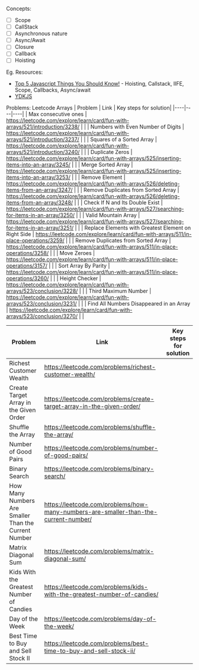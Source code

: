 Concepts:
- [ ] Scope
- [ ] CallStack
- [ ] Asynchronous nature
- [ ] Async/Await
- [ ] Closure
- [ ] Callback
- [ ] Hoisting

Eg. Resources:
* [Top 5 Javascript Things You Should Know!](https://www.youtube.com/watch?v=v0QTqHXiVNw) - Hoisting, Callstack, IIFE, Scope, Callbacks, Async/await
* [YDKJS](https://github.com/getify/You-Dont-Know-JS/blob/1st-ed/README.md)

Problems:
Leetcode Arrays
| Problem | Link | Key steps for solution| 
|----|----|----|
| Max consecutive ones | https://leetcode.com/explore/learn/card/fun-with-arrays/521/introduction/3238/ |  |
| Numbers with Even Number of Digits | https://leetcode.com/explore/learn/card/fun-with-arrays/521/introduction/3237/ |  |
| Squares of a Sorted Array | https://leetcode.com/explore/learn/card/fun-with-arrays/521/introduction/3240/ |  |
| Duplicate Zeros | https://leetcode.com/explore/learn/card/fun-with-arrays/525/inserting-items-into-an-array/3245/ | |
| Merge Sorted Array | https://leetcode.com/explore/learn/card/fun-with-arrays/525/inserting-items-into-an-array/3253/ | |
| Remove Element | https://leetcode.com/explore/learn/card/fun-with-arrays/526/deleting-items-from-an-array/3247/ | |
| Remove Duplicates from Sorted Array | https://leetcode.com/explore/learn/card/fun-with-arrays/526/deleting-items-from-an-array/3248/ | |
| Check If N and Its Double Exist | https://leetcode.com/explore/learn/card/fun-with-arrays/527/searching-for-items-in-an-array/3250/ | |
| Valid Mountain Array | https://leetcode.com/explore/learn/card/fun-with-arrays/527/searching-for-items-in-an-array/3251/ | |
| Replace Elements with Greatest Element on Right Side | https://leetcode.com/explore/learn/card/fun-with-arrays/511/in-place-operations/3259/ | |
| Remove Duplicates from Sorted Array | https://leetcode.com/explore/learn/card/fun-with-arrays/511/in-place-operations/3258/ | |
| Move Zeroes | https://leetcode.com/explore/learn/card/fun-with-arrays/511/in-place-operations/3157/ | |
| Sort Array By Parity | https://leetcode.com/explore/learn/card/fun-with-arrays/511/in-place-operations/3260/ | |
| Height Checker | https://leetcode.com/explore/learn/card/fun-with-arrays/523/conclusion/3228/ | |
| Third Maximum Number | https://leetcode.com/explore/learn/card/fun-with-arrays/523/conclusion/3231/ | |
| Find All Numbers Disappeared in an Array | https://leetcode.com/explore/learn/card/fun-with-arrays/523/conclusion/3270/ | |



| Problem | Link | Key steps for solution |
|-----|-----|-----|
| Richest Customer Wealth | https://leetcode.com/problems/richest-customer-wealth/ | |
| Create Target Array in the Given Order | https://leetcode.com/problems/create-target-array-in-the-given-order/| |
| Shuffle the Array | https://leetcode.com/problems/shuffle-the-array/ | |       
| Number of Good Pairs | https://leetcode.com/problems/number-of-good-pairs/ | |          
| Binary Search | https://leetcode.com/problems/binary-search/ | |
| How Many Numbers Are Smaller Than the Current Number | https://leetcode.com/problems/how-many-numbers-are-smaller-than-the-current-number/ | |
| Matrix Diagonal Sum | https://leetcode.com/problems/matrix-diagonal-sum/ | |         
| Kids With the Greatest Number of Candies | https://leetcode.com/problems/kids-with-the-greatest-number-of-candies/ | |  
| Day of the Week | https://leetcode.com/problems/day-of-the-week/ | |   
| Best Time to Buy and Sell Stock II | https://leetcode.com/problems/best-time-to-buy-and-sell-stock-ii/ | |
